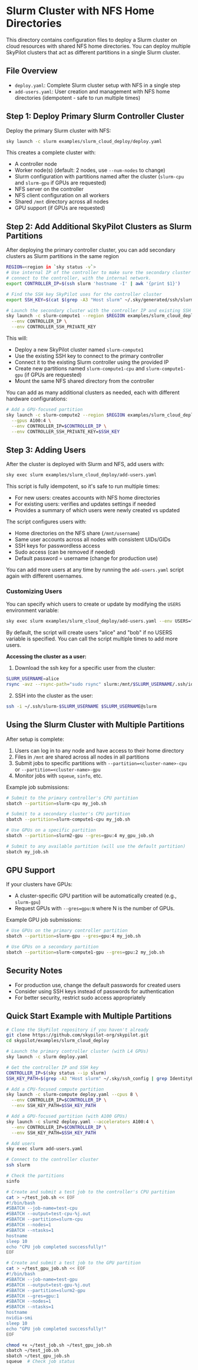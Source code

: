 # Slurm Cluster with NFS Home Directories

This directory contains configuration files to deploy a Slurm cluster on cloud resources with shared NFS home directories. You can deploy multiple SkyPilot clusters that act as different partitions in a single Slurm cluster.

## File Overview

- `deploy.yaml`: Complete Slurm cluster setup with NFS in a single step
- `add-users.yaml`: User creation and management with NFS home directories (idempotent - safe to run multiple times)

## Step 1: Deploy Primary Slurm Controller Cluster

Deploy the primary Slurm cluster with NFS:

```bash
sky launch -c slurm examples/slurm_cloud_deploy/deploy.yaml
```

This creates a complete cluster with:
- A controller node
- Worker node(s) (default: 2 nodes, use `--num-nodes` to change)
- Slurm configuration with partitions named after the cluster (`slurm-cpu` and `slurm-gpu` if GPUs are requested)
- NFS server on the controller
- NFS client configuration on all workers
- Shared `/mnt` directory across all nodes
- GPU support (if GPUs are requested)

## Step 2: Add Additional SkyPilot Clusters as Slurm Partitions

After deploying the primary controller cluster, you can add secondary clusters as Slurm partitions in the same region


```bash
REGION=<region in `sky status -v`>
# Use internal IP of the controller to make sure the secondary cluster can
# connect to the controller, with the internal network.
export CONTROLLER_IP=$(ssh slurm 'hostname -I' | awk '{print $1}')

# Find the SSH key SkyPilot uses for the controller cluster
export SSH_KEY=$(cat $(grep -A3 "Host slurm" ~/.sky/generated/ssh/slurm | grep IdentityFile | head -n 1 | awk '{print $2}'))

# Launch the secondary cluster with the controller IP and existing SSH key
sky launch -c slurm-compute1 --region $REGION examples/slurm_cloud_deploy/deploy.yaml \
  --env CONTROLLER_IP \
  --env CONTROLLER_SSH_PRIVATE_KEY
```

This will:
- Deploy a new SkyPilot cluster named `slurm-compute1`
- Use the existing SSH key to connect to the primary controller
- Connect it to the existing Slurm controller using the provided IP
- Create new partitions named `slurm-compute1-cpu` and `slurm-compute1-gpu` (if GPUs are requested)
- Mount the same NFS shared directory from the controller

You can add as many additional clusters as needed, each with different hardware configurations:

```bash
# Add a GPU-focused partition
sky launch -c slurm-compute2 --region $REGION examples/slurm_cloud_deploy/deploy.yaml \
  --gpus A100:4 \
  --env CONTROLLER_IP=$CONTROLLER_IP \
  --env CONTROLLER_SSH_PRIVATE_KEY=$SSH_KEY
```

## Step 3: Adding Users

After the cluster is deployed with Slurm and NFS, add users with:

```bash
sky exec slurm examples/slurm_cloud_deploy/add-users.yaml
```

This script is fully idempotent, so it's safe to run multiple times:
- For new users: creates accounts with NFS home directories
- For existing users: verifies and updates settings if needed
- Provides a summary of which users were newly created vs updated

The script configures users with:
- Home directories on the NFS share (`/mnt/username`)
- Same user accounts across all nodes with consistent UIDs/GIDs
- SSH keys for passwordless access
- Sudo access (can be removed if needed)
- Default password = username (change for production use)

You can add more users at any time by running the `add-users.yaml` script again with different usernames.

### Customizing Users

You can specify which users to create or update by modifying the `USERS` environment variable:

```bash
sky exec slurm examples/slurm_cloud_deploy/add-users.yaml --env USERS="carol dave eve"
```

By default, the script will create users "alice" and "bob" if no USERS variable is specified. You can call the script multiple times to add more users.

**Accessing the cluster as a user:**

1. Download the ssh key for a specific user from the cluster:
```bash
SLURM_USERNAME=alice
rsync -avz --rsync-path="sudo rsync" slurm:/mnt/$SLURM_USERNAME/.ssh/id_rsa ~/.ssh/slurm-$SLURM_USERNAME
```
2. SSH into the cluster as the user:
```bash
ssh -i ~/.ssh/slurm-$SLURM_USERNAME $SLURM_USERNAME@slurm
```

## Using the Slurm Cluster with Multiple Partitions

After setup is complete:

1. Users can log in to any node and have access to their home directory
2. Files in `/mnt` are shared across all nodes in all partitions
3. Submit jobs to specific partitions with `--partition=<cluster-name>-cpu` or `--partition=<cluster-name>-gpu`
4. Monitor jobs with `squeue`, `sinfo`, etc.

Example job submissions:
```bash
# Submit to the primary controller's CPU partition
sbatch --partition=slurm-cpu my_job.sh

# Submit to a secondary cluster's CPU partition
sbatch --partition=slurm-compute1-cpu my_job.sh

# Use GPUs on a specific partition
sbatch --partition=slurm2-gpu --gres=gpu:4 my_gpu_job.sh

# Submit to any available partition (will use the default partition)
sbatch my_job.sh
```

## GPU Support

If your clusters have GPUs:
- A cluster-specific GPU partition will be automatically created (e.g., `slurm-gpu`)
- Request GPUs with `--gres=gpu:N` where N is the number of GPUs.

Example GPU job submissions:
```bash
# Use GPUs on the primary controller partition
sbatch --partition=slurm-gpu --gres=gpu:4 my_job.sh

# Use GPUs on a secondary partition
sbatch --partition=slurm-compute1-gpu --gres=gpu:2 my_job.sh
```

## Security Notes

- For production use, change the default passwords for created users
- Consider using SSH keys instead of passwords for authentication
- For better security, restrict sudo access appropriately

## Quick Start Example with Multiple Partitions

```bash
# Clone the SkyPilot repository if you haven't already
git clone https://github.com/skypilot-org/skypilot.git
cd skypilot/examples/slurm_cloud_deploy

# Launch the primary controller cluster (with L4 GPUs)
sky launch -c slurm deploy.yaml

# Get the controller IP and SSH key
CONTROLLER_IP=$(sky status --ip slurm)
SSH_KEY_PATH=$(grep -A3 "Host slurm" ~/.sky/ssh_config | grep IdentityFile | awk '{print $2}')

# Add a CPU-focused compute partition
sky launch -c slurm-compute deploy.yaml --cpus 8 \
  --env CONTROLLER_IP=$CONTROLLER_IP \
  --env SSH_KEY_PATH=$SSH_KEY_PATH

# Add a GPU-focused partition (with A100 GPUs)
sky launch -c slurm2 deploy.yaml --accelerators A100:4 \
  --env CONTROLLER_IP=$CONTROLLER_IP \
  --env SSH_KEY_PATH=$SSH_KEY_PATH

# Add users
sky exec slurm add-users.yaml

# Connect to the controller cluster
ssh slurm

# Check the partitions
sinfo

# Create and submit a test job to the controller's CPU partition
cat > ~/test_job.sh << EOF
#!/bin/bash
#SBATCH --job-name=test-cpu
#SBATCH --output=test-cpu-%j.out
#SBATCH --partition=slurm-cpu
#SBATCH --nodes=1
#SBATCH --ntasks=1
hostname
sleep 10
echo "CPU job completed successfully!"
EOF

# Create and submit a test job to the GPU partition
cat > ~/test_gpu_job.sh << EOF
#!/bin/bash
#SBATCH --job-name=test-gpu
#SBATCH --output=test-gpu-%j.out
#SBATCH --partition=slurm2-gpu
#SBATCH --gres=gpu:1
#SBATCH --nodes=1
#SBATCH --ntasks=1
hostname
nvidia-smi
sleep 10
echo "GPU job completed successfully!"
EOF

chmod +x ~/test_job.sh ~/test_gpu_job.sh
sbatch ~/test_job.sh
sbatch ~/test_gpu_job.sh
squeue  # Check job status
```

